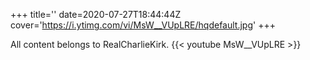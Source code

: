 +++
title=''
date=2020-07-27T18:44:44Z
cover='https://i.ytimg.com/vi/MsW__VUpLRE/hqdefault.jpg'
+++

All content belongs to RealCharlieKirk.
{{< youtube MsW__VUpLRE >}}
